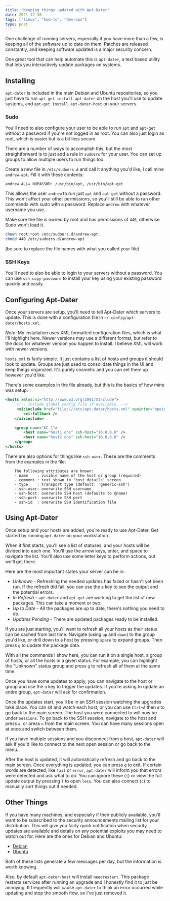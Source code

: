 ```yaml
---
title: "Keeping things updated with Apt-Dater"
date: 2021-12-30
tags: ["linux", "how-to", "dev-ops"]
type: post
---
```


One challenge of running servers, especially if you have more than a few, is
keeping all of the software up to date on them.  Patches are released
constantly, and keeping software updated is a major security concern.

One great tool that can help automate this is `apt-dater`, a text based utility
that lets you interactively update packages on systems.

## Installing

`apt-dater` is included in the main Debian and Ubuntu repositories, so you just
have to run `apt-get install apt-dater` on the host you'll use to update
systems, and `apt-get install apt-dater-host` on your servers.

### Sudo

You'll need to also configure your user to be able to run `apt` and `apt-get`
without a password if you're not logged in as root.  You can also just login as
root, which is easier but is a bit less secure.

There are a number of ways to accomplish this, but the most straightforward is
to just add a rule in `sudoers` for your user.  You can set up groups to allow
multiple users to run things too.

Create a new file in `/etc/sudoers.d` and call it anything you'd like, I call
mine `andrew-apt`.  Fill it with these contents:

```plain
andrew ALL= NOPASSWD: /usr/bin/apt, /usr/bin/apt-get
```

This allows the user `andrew` to run just `apt` and `apt-get` without a
password.  This won't affect your other permissions, so you'll still be able to
run other commands with sudo with a password.  Replace `andrew` with whatever
username you use.

Make sure the file is owned by root and has permissions of `440`, otherwise Sudo
won't load it.

```bash
chown root:root /etc/sudoers.d/andrew-apt
chmod 440 /etc/sudoers.d/andrew-apt
```

(be sure to replace the file names with what you called your file)

### SSH Keys

You'll need to also be able to login to your servers without a password.  You
can use `ssh-copy-password` to install your key using your existing password
quickly and easily.

## Configuring Apt-Dater

Once your servers are setup, you'll need to tell Apt-Dater which servers to
update.  This is done with a configuration file in
`~/.config/apt-dater/hosts.xml`.

_Note:_ My installation uses XML formatted configuration files, which is what
I'll highlight here.  Newer versions may use a different format, but refer to
the docs for whatever version you happen to install.  I believe XML will work
with newer versions.

`hosts.xml` is fairly simple.  It just contains a list of hosts and groups it
should look to update.  Groups are just used to consolidate things in the UI and
keep things organized.  It's purely cosmetic and you can set them up however
you'd like.

There's some examples in the file already, but this is the basics of how mine
was setup:

```xml
<hosts xmlns:xi="http://www.w3.org/2001/XInclude">
     <!-- Include global config file if available. -->
     <xi:include href="file:///etc/apt-dater/hosts.xml" xpointer="xpointer(/hosts/*)">
        <xi:fallback />
    </xi:include>

    <group name="KC 1">
        <host name="host1.dns" ssh-host="10.0.0.0" />
        <host name="host2.dns" ssh-host="10.0.0.0" />
    </group>
</hosts>
```

There are also options for things like `ssh-user`.  These are the comments from
the examples in the file:

```plain
    The following attributes are known:
    - name    : visible name of the host or group (required)
    - comment : text shown in 'host details' screen
    - type    : transport type (default: 'generic-ssh')
    - ssh-user: overwrite SSH username
    - ssh-host: overwrite SSH host (defaults to @name)
    - ssh-port: overwrite SSH port
    - ssh-id  : overwrite SSH identification file
```

## Using Apt-Dater

Once setup and your hosts are added, you're ready to use Apt-Dater.  Get started
by running `apt-dater` on your workstation.

When it first starts, you'll see a list of statuses, and your hosts will be
divided into each one.  You'll use the arrow keys, enter, and space to navigate
the list.  You'll also use some letter keys to perform actions, but we'll get
there.

Here are the most important states your server can be in:

- *Unknown* - Refreshing the needed updates has failed or hasn't yet been run.
  If the refresh did fail, you can use the `e` key to see the output and the
  potential errors.
- *In Refresh* - `apt-dater` and `apt-get` are working to get the list of new
  packages.  This can take a moment or two.
- *Up to Date* - All the packages are up to date, there's nothing you need to
  do.
- *Updates Pending* - There are updated packages ready to be installed.

If you are just starting, you'll want to refresh all your hosts as their status
can be cached from last time.  Navigate (using `up` and `down`) to the group
you'd like, or drill down to a host by pressing `space` to expand groups.  Then
press `g` to update the package data.

With all the commands I show here, you can run it on a single host, a group of
hosts, or all the hosts in a given status.  For example, you can highlight the
"Unknown" status group and press `g` to refresh all of them at the same time.

Once you have some updates to apply, you can navigate to the host or group and
use the `u` key to trigger the updates.  If you're asking to update an entire
group, `apt-dater` will ask for confirmation.

Once the updates start, you'll be in an SSH session watching the upgrades take
place.  You can sit and watch each host, or you can use `Ctrl+A` then `d` to go
back to the main screen.  The host you were connected to will now be under
`Sessions`.  To go back to the SSH session, navigate to the host and press `a`,
or press `n` from the main screen.  You can have many sessions open at once and
switch between them.

If you have multiple sessions and you disconnect from a host, `apt-dater` will
ask if you'd like to connect to the next open session or go back to the menu.

After the host is updated, it will automatically refresh and go back to the main
screen.  Once everything is updated, you can press `q` to exit.  If certain
words are detected, like `fail` or `error`, `apt-dater` will inform you that
errors were detected and ask what to do.  You can ignore these (`i`) or view the
full update output by pressing `l` to open `less`.  You can also connect (`c`)
to manually sort things out if needed.

## Other Things

If you have many machines, and especially if their publicly available, you'll
want to be subscribed to the security announcements mailing list for your
distribution.  This will give you fairly quick notification when security
updates are available and details on any potential exploits you may need to
watch out for.  Here are the ones for Debian and Ubuntu:

- [Debian](https://lists.debian.org/debian-security-announce/)
- [Ubuntu](https://lists.ubuntu.com/mailman/listinfo/ubuntu-security-announce)

Both of these lists generate a few messages per day, but the information is
worth knowing.

Also, by default `apt-dater-host` will install `needrestart`.  This package
restarts services after running an upgrade and I honestly find it to just be
annoying.  It frequently will cause `apt-dater` to think an error occurred while
updating and stop the smooth flow, so I've just removed it.
